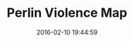 ---
layout: lab-single.hbs
title: Perlin Violence Map
date: 2016-02-10 19:44:59
description: Visualization of data from Monitor. The particles are generated based on geolocation, type of violence and count of victims. The behavior of the particles is based on a Perlin noise generator.
#image: https://farm9.staticflickr.com/8642/16033905010_1e69c2393b_b.jpg
#thumb: https://farm9.staticflickr.com/8642/16033905010_1e69c2393b.jpg
tags:
  - dataset-monitor
scripts:
  - Functions
---